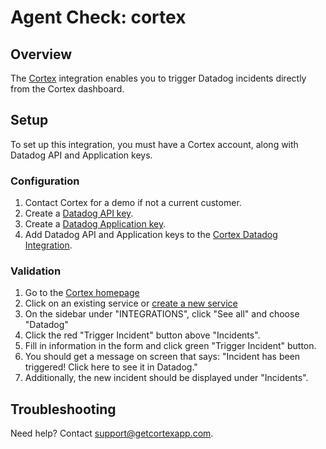 # Agent Check: cortex

## Overview

The [Cortex][1] integration enables you to trigger Datadog incidents directly from the Cortex dashboard.

## Setup

To set up this integration, you must have a Cortex account, along with Datadog API and Application keys.

### Configuration

1. Contact Cortex for a demo if not a current customer.
2. Create a [Datadog API key][2].
3. Create a [Datadog Application key][3].
4. Add Datadog API and Application keys to the [Cortex Datadog Integration][4].

### Validation

1. Go to the [Cortex homepage][5]
2. Click on an existing service or [create a new service][6]
3. On the sidebar under "INTEGRATIONS", click "See all" and choose "Datadog"
4. Click the red "Trigger Incident" button above "Incidents".
5. Fill in information in the form and click green "Trigger Incident" button.
6. You should get a message on screen that says: "Incident has been triggered! Click here to see it in Datadog."
7. Additionally, the new incident should be displayed under "Incidents".

## Troubleshooting

Need help? Contact [support@getcortexapp.com](mailto:support@getcortexapp.com).

[1]: https://www.getcortexapp.com/
[2]: https://docs.datadoghq.com/account_management/api-app-keys/#api-keys
[3]: https://docs.datadoghq.com/account_management/api-app-keys/#application-keys
[4]: https://app.getcortexapp.com/admin/settings/datadog
[5]: https://app.getcortexapp.com/admin/index
[6]: https://app.getcortexapp.com/admin/service/new